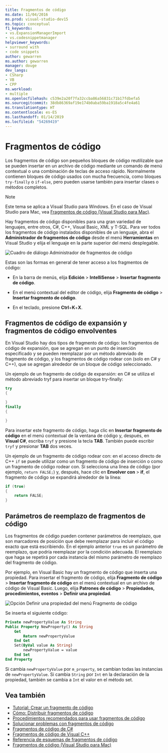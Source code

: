 ```yaml
---
title: Fragmentos de código
ms.date: 11/04/2016
ms.prod: visual-studio-dev15
ms.topic: conceptual
f1_keywords:
- vs.ExpansionManagerImport
- vs.codesnippetmanager
helpviewer_keywords:
- surround with
- code snippets
author: gewarren
ms.author: gewarren
manager: douge
dev_langs:
- CSharp
- VB
- CPP
ms.workload:
- multiple
ms.openlocfilehash: c539e2a20f7fa32ccba86a56831c71b17fdbefa5
ms.sourcegitcommit: 38db86369af19e174b0aba59ba1918a5c4fe4a61
ms.translationtype: HT
ms.contentlocale: es-ES
ms.lasthandoff: 01/14/2019
ms.locfileid: "54269419"
---
```

# <a name="code-snippets"></a>Fragmentos de código

Los fragmentos de código son pequeños bloques de código reutilizable que se pueden insertar en un archivo de código mediante un comando de menú contextual o una combinación de teclas de acceso rápido. Normalmente contienen bloques de código usados con mucha frecuencia, como bloques `try-finally` o `if-else`, pero pueden usarse también para insertar clases o métodos completos.

> [!NOTE]
> Este tema se aplica a Visual Studio para Windows. En el caso de Visual Studio para Mac, vea [Fragmentos de código (Visual Studio para Mac)](/visualstudio/mac/snippets).

Hay fragmentos de código disponibles para una gran variedad de lenguajes, entre otros, C#, C++, Visual Basic, XML y T-SQL. Para ver todos los fragmentos de código instalados disponibles de un lenguaje, abra el **Administrador de fragmentos de código** desde el menú **Herramientas** en Visual Studio y elija el lenguaje en la parte superior del menú desplegable.

![Cuadro de diálogo Administrador de fragmentos de código](media/code-snippets-manager.png)

Estas son las formas en general de tener acceso a los fragmentos de código:

- En la barra de menús, elija **Edición** > **IntelliSense** > **Insertar fragmento de código**.

- En el menú contextual del editor de código, elija **Fragmento de código** > **Insertar fragmento de código**.

- En el teclado, presione **Ctrl**+**K**+**X**.

## <a name="expansion-snippets-and-surround-with-snippets"></a>Fragmentos de código de expansión y fragmentos de código envolventes

En Visual Studio hay dos tipos de fragmento de código: los fragmentos de código de expansión, que se agregan en un punto de inserción especificado y se pueden reemplazar por un método abreviado de fragmento de código, y los fragmentos de código rodear con (solo en C# y C++), que se agregan alrededor de un bloque de código seleccionado.

Un ejemplo de un fragmento de código de expansión: en C# se utiliza el método abreviado tryf para insertar un bloque try-finally:

```csharp
try
{

}
finally
{

}
```

Para insertar este fragmento de código, haga clic en **Insertar fragmento de código** en el menú contextual de la ventana de código y, después, en **Visual C#**, escriba `tryf` y presione la tecla **TAB**. También puede escribir `tryf` y presionar **TAB** dos veces.

Un ejemplo de un fragmento de código rodear con: en el acceso directo de C++ `if` se puede utilizar como un fragmento de código de inserción o como un fragmento de código rodear con. Si selecciona una línea de código (por ejemplo, `return FALSE;`) y, después, hace clic en **Envolver con** > **if**, el fragmento de código se expandirá alrededor de la línea:

```cpp
if (true)
{
    return FALSE;
}
```

## <a name="snippet-replacement-parameters"></a>Parámetros de reemplazo de fragmentos de código

Los fragmentos de código pueden contener parámetros de reemplazo, que son marcadores de posición que debe reemplazar para incluir el código exacto que está escribiendo. En el ejemplo anterior `true` es un parámetro de reemplazo, que podría reemplazar por la condición adecuada. El reemplazo que haga se repetirá por cada instancia del mismo parámetro de reemplazo del fragmento de código.

Por ejemplo, en Visual Basic hay un fragmento de código que inserta una propiedad. Para insertar el fragmento de código, elija **Fragmento de código** > **Insertar fragmento de código** en el menú contextual en un archivo de código de Visual Basic. Luego, elija **Patrones de código** > **Propiedades, procedimientos, eventos** > **Definir una propiedad**.

![Opción Definir una propiedad del menú Fragmento de código](media/code-snippets-vb-property.png)

Se inserta el siguiente código:

```vb
Private newPropertyValue As String
Public Property NewProperty() As String
    Get
        Return newPropertyValue
    End Get
    Set(ByVal value As String)
        newPropertyValue = value
    End Set
End Property
```

Si cambia `newPropertyValue` por `m_property`, se cambian todas las instancias de `newPropertyValue`. Si cambia `String` por `Int` en la declaración de la propiedad, también se cambia a `Int` el valor en el método set.

## <a name="see-also"></a>Vea también

- [Tutorial: Crear un fragmento de código](../ide/walkthrough-creating-a-code-snippet.md)
- [Cómo: Distribuir fragmentos de código](../ide/how-to-distribute-code-snippets.md)
- [Procedimientos recomendados para usar fragmentos de código](../ide/best-practices-for-using-code-snippets.md)
- [Solucionar problemas con fragmentos de código](../ide/troubleshooting-snippets.md)
- [Fragmentos de código de C#](../ide/visual-csharp-code-snippets.md)
- [Fragmentos de código de Visual C++](../ide/visual-cpp-code-snippets.md)
- [Referencia de esquemas de fragmentos de código](../ide/code-snippets-schema-reference.md)
- [Fragmentos de código (Visual Studio para Mac)](/visualstudio/mac/snippets)